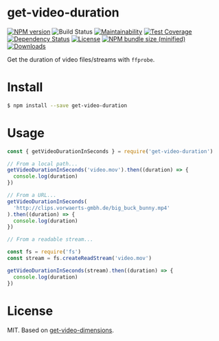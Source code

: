 # get-video-duration

[![NPM version][npm-image]][npm-url]
![Build Status](https://github.com/caffco/get-video-duration/workflows/test/badge.svg)
[![Maintainability](https://api.codeclimate.com/v1/badges/d66b9477ad4f7a14b5c9/maintainability)](https://codeclimate.com/github/caffco/get-video-duration/maintainability)
[![Test Coverage](https://api.codeclimate.com/v1/badges/d66b9477ad4f7a14b5c9/test_coverage)](https://codeclimate.com/github/caffco/get-video-duration/test_coverage)
[![Dependency Status][david-image]][david-url]
[![License][license-image]][license-url]
[![NPM bundle size (minified)][bundle-size-image]][npm-url]
[![Downloads][downloads-image]][downloads-url]

Get the duration of video files/streams with `ffprobe`.

# Install

```bash
$ npm install --save get-video-duration
```

# Usage

```js
const { getVideoDurationInSeconds } = require('get-video-duration')

// From a local path...
getVideoDurationInSeconds('video.mov').then((duration) => {
  console.log(duration)
})

// From a URL...
getVideoDurationInSeconds(
  'http://clips.vorwaerts-gmbh.de/big_buck_bunny.mp4'
).then((duration) => {
  console.log(duration)
})

// From a readable stream...

const fs = require('fs')
const stream = fs.createReadStream('video.mov')

getVideoDurationInSeconds(stream).then((duration) => {
  console.log(duration)
})
```

# License

MIT. Based on [get-video-dimensions](https://github.com/mgmtio/get-video-dimensions).

[npm-image]: https://img.shields.io/npm/v/get-video-duration.svg
[npm-url]: https://npmjs.org/package/get-video-duration
[bundle-size-image]: https://img.shields.io/bundlephobia/min/get-video-duration.svg
[david-image]: http://img.shields.io/david/caffco/get-video-duration.svg
[david-url]: https://david-dm.org/caffco/get-video-duration
[license-image]: http://img.shields.io/npm/l/get-video-duration.svg
[license-url]: LICENSE
[downloads-image]: http://img.shields.io/npm/dm/get-video-duration.svg
[downloads-url]: https://npmjs.org/package/get-video-duration
